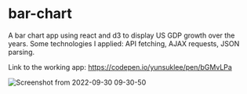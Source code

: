 # bar-chart
A bar chart app using react and d3 to display US GDP growth over the years.
Some technologies I applied: API fetching, AJAX requests, JSON parsing.

Link to the working app:
https://codepen.io/yunsuklee/pen/bGMvLPa


![Screenshot from 2022-09-30 09-30-50](https://user-images.githubusercontent.com/92840840/193217028-93648c56-fa29-4d3b-8daa-7bbd64f8325b.png)
